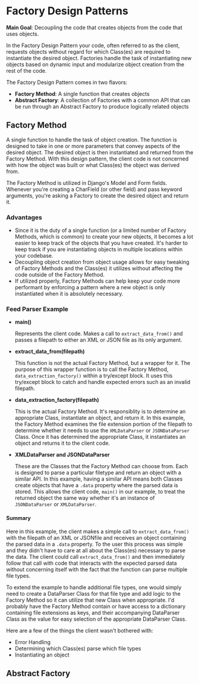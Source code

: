 # Factory Design Patterns

**Main Goal**: Decoupling the code that creates objects from the code that uses objects.

In the Factory Design Pattern your code, often referred to as the client, requests objects without regard for which Class(es) are required to instantiate the desired object. Factories handle the task of instantiating new objects based on dynamic input and modularize object creation from the rest of the code.

The Factory Design Pattern comes in two flavors:
- **Factory Method**: A single function that creates objects
- **Abstract Factory**: A collection of Factories with a common API that can be run through an Abstract Factory to produce logically related objects

## Factory Method

A single function to handle the task of object creation. The function is designed to take in one or more parameters that convey aspects of the desired object. The desired object is then instantiated and returned from the Factory Method. With this design pattern, the client code is not concerned with how the object was built or what Class(es) the object was derived from.

The Factory Method is utilized in Django's Model and Form fields. Whenever you're creating a CharField (or other field) and pass keyword arguments, you're asking a Factory to create the desired object and return it.

### Advantages

- Since it is the duty of a single function (or a limited number of Factory Methods, which is common) to create your new objects, it becomes a lot easier to keep track of the objects that you have created. It's harder to keep track if you are instantiating objects in multiple locations within your codebase.
- Decoupling object creation from object usage allows for easy tweaking of Factory Methods and the Class(es) it utilizes without affecting the code outside of the Factory Method.
- If utilized properly, Factory Methods can help keep your code more performant by enforcing a pattern where a new object is only instantiated when it is absolutely necessary.

### Feed Parser Example

- **main()**

    Represents the client code. Makes a call to `extract_data_from()` and passes a filepath to either an XML or JSON file as its only argument.

- **extract_data_from(filepath)**

    This function is not the actual Factory Method, but a wrapper for it. The purpose of this wrapper function is to call the Factory Method, `data_extraction_factory()` within a try/except block. It uses this try/except block to catch and handle expected errors such as an invalid filepath.

- **data_extraction_factory(filepath)**

    This is the actual Factory Method. It's responsiblity is to determine an appropriate Class, instantiate an object, and return it. In this example, the Factory Method examines the file extension portion of the filepath to determine whether it needs to use the `XMLDataParser` or `JSONDataParser` Class. Once it has determined the appropriate Class, it instantiates an object and returns it to the client code.

- **XMLDataParser and JSONDataParser**

    These are the Classes that the Factory Method can choose from. Each is designed to parse a particular filetype and return an object with a similar API. In this example, having a similar API means both Classes create objects that have a `.data` property where the parsed data is stored. This allows the client code, `main()` in our example, to treat the returned object the same way whether it's an instance of `JSONDataParser` or `XMLDataParser`.

#### Summary

Here in this example, the client makes a simple call to `extract_data_from()` with the filepath of an XML or JSONfile and receives an object containing the parsed data in a `.data` property. To the user this process was simple and they didn't have to care at all about the Class(es) necessary to parse the data. The client could call `extract_data_from()` and then immediately follow that call with code that interacts with the expected parsed data without concerning itself with the fact that the function can parse multiple file types.

To extend the example to handle additional file types, one would simply need to create a DataParser Class for that file type and add logic to the Factory Method so it can utilize that new Class when appropriate. I'd probably have the Factory Method contain or have access to a dictionary containing file extensions as keys, and their accompanying DataParser Class as the value for easy selection of the appropriate DataParser Class.

Here are a few of the things the client wasn't bothered with:

- Error Handling
- Determining which Class(es) parse which file types
- Instantiating an object

## Abstract Factory
